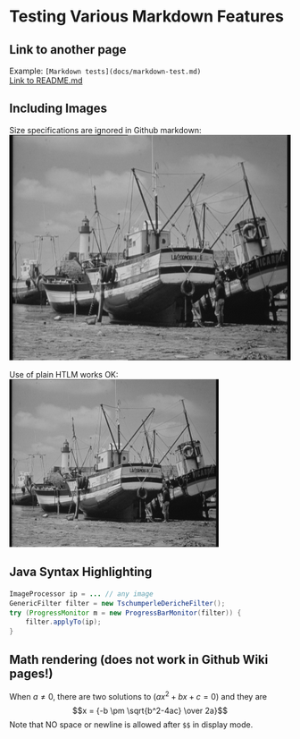 # Testing Various Markdown Features

## Link to another page

Example: `[Markdown tests](docs/markdown-test.md)`<br>
[Link to README.md](../README.md)

## Including Images

Size specifications are ignored in Github markdown:<br>
![boats image](img/boats.png)

Use of plain HTLM works OK:<br>
<img src="img/boats.png" width="375">

## Java Syntax Highlighting

```java
ImageProcessor ip = ... // any image
GenericFilter filter = new TschumperleDericheFilter();
try (ProgressMonitor m = new ProgressBarMonitor(filter)) {
    filter.applyTo(ip);
}
```

## Math rendering (does not work in Github Wiki pages!)

When $a \ne 0$, there are two solutions to $(ax^2 + bx + c = 0)$ and they are 
$$x = {-b \pm \sqrt{b^2-4ac} \over 2a}$$
Note that NO space or newline is allowed after `$$` in display mode.

